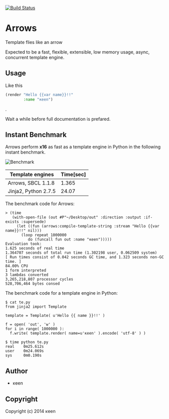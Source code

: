 [![Build Status](https://travis-ci.org/[KeenS]/[arrows].svg?branch=master)](https://travis-ci.org/[KeenS]/[arrows])
# Arrows
Template flies like an arrow

Expected to be a fast, flexible, extensible, low memory usage, async, concurrent template engine.

## Usage
Like this

```lisp
(render "Hello {{var name}}!!"
        :name "κeen")
```

.

Wait a while before full documentation is prefared.

## Instant Benchmark
Arrows perform **x16** as fast as a template engine in Python in the following instant benchmark.

![Benchmark](https://docs.google.com/spreadsheets/d/1M8x9dcK8ToL4-tfVUfGnCh_OOtttJpXxK905raA0eas/pubchart?oid=1882415724&format=image)

Template engines     | Time[sec]
---------------------|----------
Arrows, SBCL 1.1.8   | 1.365
Jinja2, Python 2.7.5 | 24.07

The benchmark code for Arrows:

    > (time
       (with-open-file (out #P"~/Desktop/out" :direction :output :if-exists :supersede)
         (let ((fun (arrows:compile-template-string :stream "Hello {{var name}}!!" nil)))
           (loop repeat 1000000
              do (funcall fun out :name "κeen")))))
    Evaluation took:
    1.625 seconds of real time
    1.364707 seconds of total run time (1.302198 user, 0.062509 system)
    [ Run times consist of 0.042 seconds GC time, and 1.323 seconds non-GC time. ]
    84.00% CPU
    1 form interpreted
    3 lambdas converted
    3,265,218,807 processor cycles
    528,706,464 bytes consed

The benchmark code for a template engine in Python:

    $ cat te.py
    from jinja2 import Template
    
    template = Template( u'Hello {{ name }}!!' )
    
    f = open( 'out', 'w' )
    for i in range( 1000000 ):
      f.write( template.render( name=u'κeen' ).encode( 'utf-8' ) )

    $ time python te.py
    real    0m25.612s
    user    0m24.069s
    sys	    0m0.190s

## Author

* κeen

## Copyright

Copyright (c) 2014 κeen
